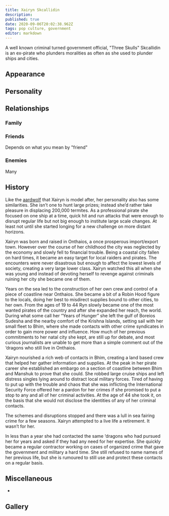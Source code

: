 ```yaml
---
title: Xairyn Skcallidin
description: 
published: true
date: 2020-09-06T20:02:38.962Z
tags: pop culture, government
editor: markdown
---
```


A well known criminal turned government official, "Three Skulls" Skcallidin is an ex-pirate who plunders moralities as often as she used to plunder ships and cities.

Appearance
----------

Personality
-----------

Relationships
-------------

### Family

### Friends

Depends on what you mean by "friend"

### Enemies

Many

History
-------

Like the [aardwolf](http://en.wikipedia.org/wiki/Aardwolf) that Xairyn is model after, her personality also has some similarities. She isn’t one to hunt large prizes; instead she’d rather take pleasure in displacing 200,000 termites. As a professional pirate she focused on one ship at a time, quick hit and run attacks that were enough to disrupt regular life but not big enough to institute large scale changes. At least not until she started longing for a new challenge on more distant horizons.

Xairyn was born and raised in Onthaios, a once prosperous import/export town. However over the course of her childhood the city was neglected by the economy and slowly fell to financial trouble. Being a coastal city fallen on hard times, it became an easy target for local raiders and pirates. The encounters were never disastrous but enough to affect the lowest levels of society, creating a very large lower class. Xairyn watched this all when she was young and instead of devoting herself to revenge against criminals ruining her city she became one of them.

Years on the sea led to the construction of her own crew and control of a piece of coastline near Onthaios. She became a bit of a Robin Hood figure to the locals, doing her best to misdirect supplies bound to other cities, to her own. From the ages of 19 to 44 Ryn slowly became one of the most wanted pirates of the country and after she expanded her reach, the world. During what some call her “Years of Hunger” she left the gulf of Boreios Sudesha and the nearby comfort of the Krishna Islands, setting sail with her small fleet to Bhim, where she made contacts with other crime syndicates in order to gain more power and influence. How much of her previous commitments to her natal city she kept, are still up for debate, and most curious journalists are unable to get more than a simple comment out of the ‘dragons who still live in Onthaios.

Xairyn nourished a rich web of contacts in Bhim, creating a land based crew that helped her gather information and supplies. At the peak in her pirate career she established an embargo on a section of coastline between Bhim and Manshuk to prove that she could. She robbed large cruise ships and left distress singles lying around to distract local military forces. Tired of having to put up with the trouble and chaos that she was inflicting the International Security Force offered her a pardon for her crimes if she promised to put a stop to any and all of her criminal activities. At the age of 44 she took it, on the basis that she would not disclose the identities of any of her criminal contacts.

The schemes and disruptions stopped and there was a lull in sea fairing crime for a few seasons. Xairyn attempted to a live life a retirement. It wasn’t for her.

In less than a year she had contacted the same ‘dragons who had pursued her for years and asked if they had any need for her expertise. She quickly became a regular contractor working on cases of organized crime that gave the government and military a hard time. She still refused to name names of her previous life, but she is rumoured to still use and protect these contacts on a regular basis.

Miscellaneous
-------------

-

Gallery
-------